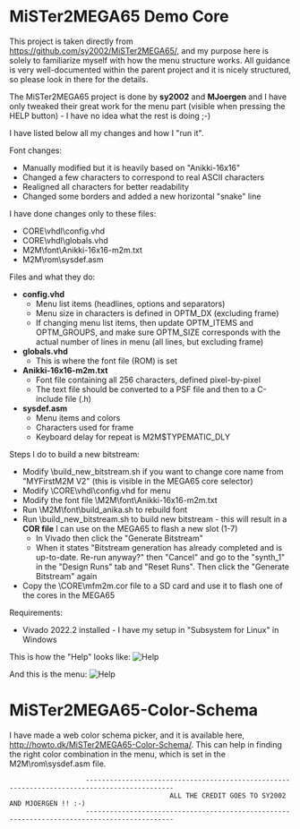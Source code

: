 MiSTer2MEGA65 Demo Core
=======================

This project is taken directly from
https://github.com/sy2002/MiSTer2MEGA65/, and my purpose here is solely to familiarize myself with how the menu structure works.
All guidance is very well-documented within the parent project and it is
nicely structured, so please look in there for the details.

The MiSTer2MEGA65 project is done by **sy2002** and **MJoergen** and I have only tweaked their great work for the menu part (visible when pressing the HELP button) - I have no idea what the rest is doing ;-)

I have listed below all my changes and how I "run it".

Font changes:
* Manually modified but it is heavily based on "Anikki-16x16"
* Changed a few characters to correspond to real ASCII characters
* Realigned all characters for better readability
* Changed some borders and added a new horizontal "snake" line

I have done changes only to these files:
* CORE\vhdl\config.vhd
* CORE\vhdl\globals.vhd
* M2M\font\Anikki-16x16-m2m.txt
* M2M\rom\sysdef.asm

Files and what they do:
* **config.vhd**
  - Menu list items (headlines, options and separators)
  - Menu size in characters is defined in OPTM_DX (excluding frame)
  - If changing menu list items, then update OPTM_ITEMS and OPTM_GROUPS, and make
sure OPTM_SIZE corresponds with the actual number of lines in menu (all
lines, but excluding frame)
* **globals.vhd**
  - This is where the font file (ROM) is set
* **Anikki-16x16-m2m.txt**
  - Font file containing all 256 characters, defined pixel-by-pixel
  - The text file should be converted to a PSF file and then to a C-include file (.h)
* **sysdef.asm**
  - Menu items and colors
  - Characters used for frame
  - Keyboard delay for repeat is M2M$TYPEMATIC_DLY

Steps I do to build a new bitstream:
* Modify \build_new_bitstream.sh if you want to change core name from
"MYFirstM2M V2" (this is visible in the MEGA65 core selector)
* Modify \CORE\vhdl\config.vhd for menu
* Modify the font file \M2M\font\Anikki-16x16-m2m.txt
* Run \M2M\font\build_anika.sh to rebuild font
* Run \build_new_bitstream.sh to build new bitstream - this will result in a **COR file** I can use on the MEGA65 to flash a new slot (1-7)
  - In Vivado then click the "Generate Bitstream"
  - When it states "Bitstream generation has already completed and is up-to-date. Re-run anyway?" then "Cancel" and go to the "synth_1" in the "Design Runs" tab and "Reset Runs". Then click the "Generate Bitstream" again
 * Copy the \CORE\mfm2m.cor file to a SD card and use it to flash one of the cores in the MEGA65

Requirements:
* Vivado 2022.2 installed - I have my setup in "Subsystem for Linux" in Windows

This is how the "Help" looks like:
![Help](http://howto.dk/MiSTer2MEGA65-Color-Schema/help.jpg)

And this is the menu:
![Help](http://howto.dk/MiSTer2MEGA65-Color-Schema/menu.jpg)

MiSTer2MEGA65-Color-Schema
==========================

I have made a web color schema picker, and it is available here, http://howto.dk/MiSTer2MEGA65-Color-Schema/. This can help in finding the right color combination in the menu, which is set in the M2M\rom\sysdef.asm file.

                       --------------------------------------------------------------------------------------------
                                            ALL THE CREDIT GOES TO SY2002 AND MJOERGEN !! :-)
                       --------------------------------------------------------------------------------------------

